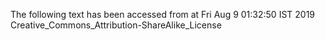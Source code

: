 The following text has been accessed from at Fri Aug 9 01:32:50 IST 2019
Creative_Commons_Attribution-ShareAlike_License
